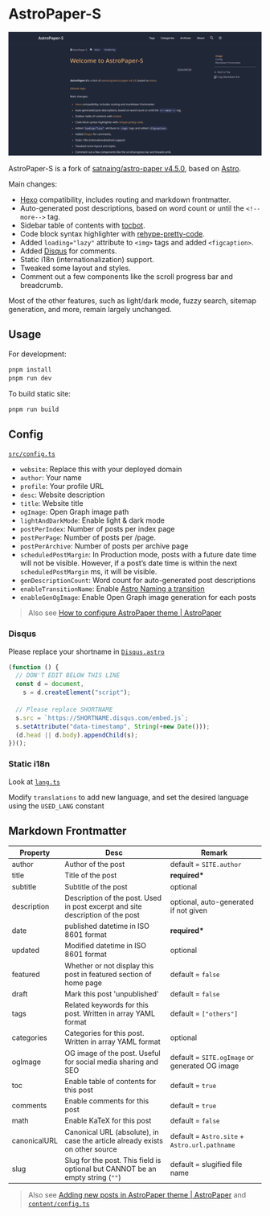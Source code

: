 # AstroPaper-S

![](./public/AstroPaperS_1.jpg)

AstroPaper-S is a fork of [satnaing/astro-paper v4.5.0](https://github.com/satnaing/astro-paper), based on [Astro](https://astro.build/).

Main changes:

- [Hexo](https://github.com/hexojs/hexo) compatibility, includes routing and markdown frontmatter.
- Auto-generated post descriptions, based on word count or until the `<!--more-->` tag.
- Sidebar table of contents with [tocbot](https://tscanlin.github.io/tocbot/).
- Code block syntax highlighter with [rehype-pretty-code](https://github.com/rehype-pretty/rehype-pretty-code).
- Added `loading="lazy"` attribute to `<img>` tags and added `<figcaption>`.
- Added [Disqus](https://disqus.com/) for comments.
- Static i18n (internationalization) support.
- Tweaked some layout and styles.
- Comment out a few components like the scroll progress bar and breadcrumb.

Most of the other features, such as light/dark mode, fuzzy search, sitemap generation, and more, remain largely unchanged.

## Usage

For development:

```bash
pnpm install
pnpm run dev
```

To build static site:

```bash
pnpm run build
```

## Config

[`src/config.ts`](./src/config.ts)

- `website`: Replace this with your deployed domain
- `author`: Your name
- `profile`: Your profile URL
- `desc`: Website description
- `title`: Website title
- `ogImage`: Open Graph image path
- `lightAndDarkMode`: Enable light & dark mode
- `postPerIndex`: Number of posts per index page
- `postPerPage`: Number of posts per /page.
- `postPerArchive`: Number of posts per archive page
- `scheduledPostMargin`: In Production mode, posts with a future date time will not be visible. However, if a post’s date time is within the next `scheduledPostMargin` ms, it will be visible.
- `genDescriptionCount`: Word count for auto-generated post descriptions
- `enableTransitionName`: Enable [Astro Naming a transition](https://docs.astro.build/en/guides/view-transitions/#naming-a-transition)
- `enableGenOgImage`: Enable Open Graph image generation for each posts

> Also see [How to configure AstroPaper theme | AstroPaper](https://astro-paper.pages.dev/posts/how-to-configure-astropaper-theme/)

### Disqus

Please replace your shortname in [`Disqus.astro`](./src/components/Disqus.astro)

```js
(function () {
  // DON'T EDIT BELOW THIS LINE
  const d = document,
    s = d.createElement("script");

  // Please replace SHORTNAME
  s.src = `https://SHORTNAME.disqus.com/embed.js`;
  s.setAttribute("data-timestamp", String(+new Date()));
  (d.head || d.body).appendChild(s);
})();
```

### Static i18n

Look at [`lang.ts`](./src/lang/lang.ts)

Modify `translations` to add new language, and set the desired language using the `USED_LANG` constant

## Markdown Frontmatter

| Property     | Desc                                                                           | Remark                                         |
| ------------ | ------------------------------------------------------------------------------ | ---------------------------------------------- |
| author       | Author of the post                                                             | default = `SITE.author`                        |
| title        | Title of the post                                                              | **required\***                                 |
| subtitle     | Subtitle of the post                                                           | optional                                       |
| description  | Description of the post. Used in post excerpt and site description of the post | optional, auto-generated if not given          |
| date         | published datetime in ISO 8601 format                                          | **required\***                                 |
| updated      | Modified datetime in ISO 8601 format                                           | optional                                       |
| featured     | Whether or not display this post in featured section of home page              | default = `false`                              |
| draft        | Mark this post 'unpublished'                                                   | default = `false`                              |
| tags         | Related keywords for this post. Written in array YAML format                   | default = `["others"]`                         |
| categories   | Categories for this post. Written in array YAML format                         | optional                                       |
| ogImage      | OG image of the post. Useful for social media sharing and SEO                  | default = `SITE.ogImage` or generated OG image |
| toc          | Enable table of contents for this post                                         | default = `true`                               |
| comments     | Enable comments for this post                                                  | default = `true`                               |
| math         | Enable KaTeX for this post                                                     | default = `false`                              |
| canonicalURL | Canonical URL (absolute), in case the article already exists on other source   | default = `Astro.site` + `Astro.url.pathname`  |
| slug         | Slug for the post. This field is optional but CANNOT be an empty string (`""`) | default = slugified file name                  |

> Also see [Adding new posts in AstroPaper theme | AstroPaper](https://astro-paper.pages.dev/posts/adding-new-posts-in-astropaper-theme/) and [`content/config.ts`](./src/content/config.ts)
